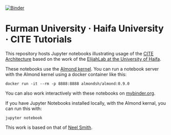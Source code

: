[![Binder](https://mybinder.org/badge_logo.svg)](https://mybinder.org/v2/gh/Eumaeus/furman-elijah-jupyter/main)

# Furman University · Haifa University · CITE Tutorials

This repository hosts Jupyter notebooks illustrating usage of the [CITE Architecture](http://cite-architecture.org) based on the work of the [ElijahLab at the University of Haifa](http://elijahlab.haifa.ac.il/).

These notebooks use the [Almond kernel](https://almond.sh/).  You can run a notebook server with the Almond kernel using a docker container like this:

    docker run -it --rm -p 8888:8888 almondsh/almond:0.9.0

You can also work interactively with these notebooks on [mybinder.org](https://mybinder.org/v2/gh/Eumaeus/furman-elijah-jupyter/main).

If you have Jupyter Notebooks installed locally, with the Almond kernal, you can run this with:

    jupyter notebook

This work is based on that of [Neel Smith](https://github.com/neelsmith/nomisma-jupyter).

